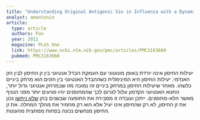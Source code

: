 ```yaml
---
title: "Understanding Original Antigenic Sin in Influenza with a Dynamical System"
analyst: amantonio
article:
  type: article
  authors: Pan
  year: 2011
  magazine: PLoS One
  link: https://www.ncbi.nlm.nih.gov/pmc/articles/PMC3163660
  pubmed: PMC3163660
---
```


יעילות החיסון אינה יורדת באופן מונוטוני עם העמקת הבדל אנטיגני בין זן החיסון לבין הזן האנדמי. יעילות החיסון היא המינימלית כשההבדל האנטיגני בין הזנים הוא מרחק ביניים כלשהו. מאחר שיעילות החיסון במרחק ביניים זה נמוכה מזו שבמרחק אנטיגני גדול יותר, החטא האנטיגני הקדמון עלול לגרום לכך שהמחוסנים יהיו פגיעים יותר מפני הנגיף מאשר הלא-מחוסנים.
ייתכן ועובדה זו מסבירה את התופעה שבשנים בהן [שלא ניחשו](https://www.ncbi.nlm.nih.gov/pubmed/11015795) נכון את זן החיסון, לא רק שהחיסון אינו יעיל אלא הוא רק מחמיר את מהלך המחלה. את זן החיסון מנחשים נכונה בפחות ממחצית מהעונות.
